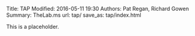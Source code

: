 Title: TAP
Modified: 2016-05-11 19:30
Authors: Pat Regan, Richard Gowen
Summary: TheLab.ms
url: tap/
save_as: tap/index.html

This is a placeholder.
